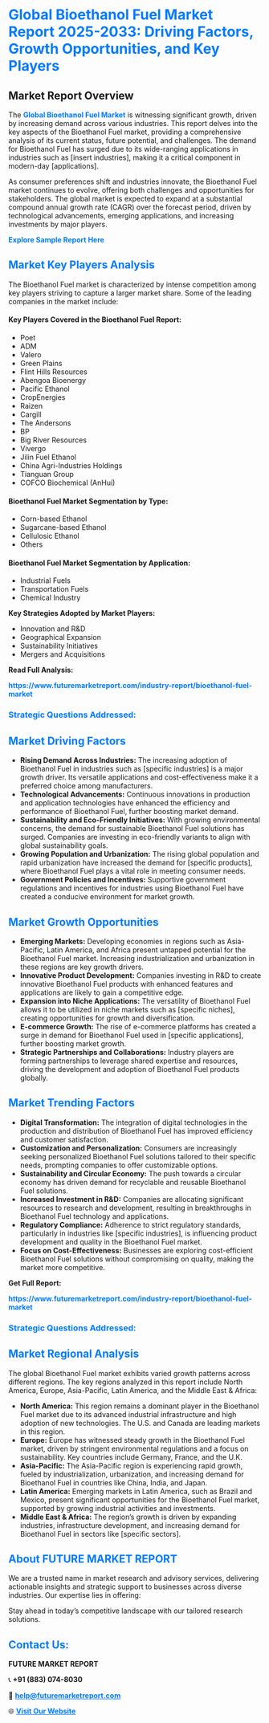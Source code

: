<h1 style="color: #007BFF;">Global Bioethanol Fuel Market Report 2025-2033: Driving Factors, Growth Opportunities, and Key Players</h1>

<section id="overview">
<h2>Market Report Overview</h2>
<p>The <a href="https://www.futuremarketreport.com/industry-report/bioethanol-fuel-market" style="color: #007BFF; text-decoration: none;"><strong>Global Bioethanol Fuel Market</strong></a> is witnessing significant growth, driven by increasing demand across various industries. This report delves into the key aspects of the Bioethanol Fuel market, providing a comprehensive analysis of its current status, future potential, and challenges. The demand for Bioethanol Fuel has surged due to its wide-ranging applications in industries such as [insert industries], making it a critical component in modern-day [applications].</p>
<p>As consumer preferences shift and industries innovate, the Bioethanol Fuel market continues to evolve, offering both challenges and opportunities for stakeholders. The global market is expected to expand at a substantial compound annual growth rate (CAGR) over the forecast period, driven by technological advancements, emerging applications, and increasing investments by major players.</p>
</section>

<section id="overview">
<p><a href="https://www.futuremarketreport.com/request-sample/reportId=84873" style="color: #007BFF; text-decoration: none;"><strong>Explore Sample Report Here</strong></a></p>
</section>

<section id="key-players">
<h2 style="color: #007BFF;">Market Key Players Analysis</h2>
<p>The Bioethanol Fuel market is characterized by intense competition among key players striving to capture a larger market share. Some of the leading companies in the market include:</p>
<h4>Key Players Covered in the Bioethanol Fuel Report:</h4>
<ul><li>Poet</li><li>ADM</li><li>Valero</li><li>Green Plains</li><li>Flint Hills Resources</li><li>Abengoa Bioenergy</li><li>Pacific Ethanol</li><li>CropEnergies</li><li>Raizen</li><li>Cargill</li><li>The Andersons</li><li>BP</li><li>Big River Resources</li><li>Vivergo</li><li>Jilin Fuel Ethanol</li><li>China Agri-Industries Holdings</li><li>Tianguan Group</li><li>COFCO Biochemical (AnHui)</li></ul>
<h4>Bioethanol Fuel Market Segmentation by Type:</h4>
<ul><li>Corn-based Ethanol</li><li>Sugarcane-based Ethanol</li><li>Cellulosic Ethanol</li><li>Others</li></ul>

<h4>Bioethanol Fuel Market Segmentation by Application:</h4>
<ul><li>Industrial Fuels</li><li>Transportation Fuels</li><li>Chemical Industry</li></ul>
<p><strong>Key Strategies Adopted by Market Players:</strong></p>
<ul>
<li>Innovation and R&D</li>
<li>Geographical Expansion</li>
<li>Sustainability Initiatives</li>
<li>Mergers and Acquisitions</li>
</ul>
</section>

<section>
<p><strong>Read Full Analysis: </strong></p><a href="https://www.futuremarketreport.com/industry-report/bioethanol-fuel-market" style="color: #007BFF; text-decoration: none;"><strong>https://www.futuremarketreport.com/industry-report/bioethanol-fuel-market</strong></a>
<h3 style="color: #007BFF;">Strategic Questions Addressed:</h3>
</section>

<section id="driving-factors">
<h2 style="color: #007BFF;">Market Driving Factors</h2>
<ul>
<li><strong>Rising Demand Across Industries:</strong> The increasing adoption of Bioethanol Fuel in industries such as [specific industries] is a major growth driver. Its versatile applications and cost-effectiveness make it a preferred choice among manufacturers.</li>
<li><strong>Technological Advancements:</strong> Continuous innovations in production and application technologies have enhanced the efficiency and performance of Bioethanol Fuel, further boosting market demand.</li>
<li><strong>Sustainability and Eco-Friendly Initiatives:</strong> With growing environmental concerns, the demand for sustainable Bioethanol Fuel solutions has surged. Companies are investing in eco-friendly variants to align with global sustainability goals.</li>
<li><strong>Growing Population and Urbanization:</strong> The rising global population and rapid urbanization have increased the demand for [specific products], where Bioethanol Fuel plays a vital role in meeting consumer needs.</li>
<li><strong>Government Policies and Incentives:</strong> Supportive government regulations and incentives for industries using Bioethanol Fuel have created a conducive environment for market growth.</li>
</ul>
</section>

<section id="growth-opportunities">
<h2 style="color: #007BFF;">Market Growth Opportunities</h2>
<ul>
<li><strong>Emerging Markets:</strong> Developing economies in regions such as Asia-Pacific, Latin America, and Africa present untapped potential for the Bioethanol Fuel market. Increasing industrialization and urbanization in these regions are key growth drivers.</li>
<li><strong>Innovative Product Development:</strong> Companies investing in R&D to create innovative Bioethanol Fuel products with enhanced features and applications are likely to gain a competitive edge.</li>
<li><strong>Expansion into Niche Applications:</strong> The versatility of Bioethanol Fuel allows it to be utilized in niche markets such as [specific niches], creating opportunities for growth and diversification.</li>
<li><strong>E-commerce Growth:</strong> The rise of e-commerce platforms has created a surge in demand for Bioethanol Fuel used in [specific applications], further boosting market growth.</li>
<li><strong>Strategic Partnerships and Collaborations:</strong> Industry players are forming partnerships to leverage shared expertise and resources, driving the development and adoption of Bioethanol Fuel products globally.</li>
</ul>
</section>

<section id="trending-factors">
<h2 style="color: #007BFF;">Market Trending Factors</h2>
<ul>
<li><strong>Digital Transformation:</strong> The integration of digital technologies in the production and distribution of Bioethanol Fuel has improved efficiency and customer satisfaction.</li>
<li><strong>Customization and Personalization:</strong> Consumers are increasingly seeking personalized Bioethanol Fuel solutions tailored to their specific needs, prompting companies to offer customizable options.</li>
<li><strong>Sustainability and Circular Economy:</strong> The push towards a circular economy has driven demand for recyclable and reusable Bioethanol Fuel solutions.</li>
<li><strong>Increased Investment in R&D:</strong> Companies are allocating significant resources to research and development, resulting in breakthroughs in Bioethanol Fuel technology and applications.</li>
<li><strong>Regulatory Compliance:</strong> Adherence to strict regulatory standards, particularly in industries like [specific industries], is influencing product development and quality in the Bioethanol Fuel market.</li>
<li><strong>Focus on Cost-Effectiveness:</strong> Businesses are exploring cost-efficient Bioethanol Fuel solutions without compromising on quality, making the market more competitive.</li>
</ul>
</section>

<section>
<p><strong>Get Full Report: </strong></p><a href="https://www.futuremarketreport.com/industry-report/bioethanol-fuel-market" style="color: #007BFF; text-decoration: none;"><strong>https://www.futuremarketreport.com/industry-report/bioethanol-fuel-market</strong></a>
<h3 style="color: #007BFF;">Strategic Questions Addressed:</h3>
</section>


<section id="regional-analysis">
<h2 style="color: #007BFF;">Market Regional Analysis</h2>
<p>The global Bioethanol Fuel market exhibits varied growth patterns across different regions. The key regions analyzed in this report include North America, Europe, Asia-Pacific, Latin America, and the Middle East & Africa:</p>
<ul>
<li><strong>North America:</strong> This region remains a dominant player in the Bioethanol Fuel market due to its advanced industrial infrastructure and high adoption of new technologies. The U.S. and Canada are leading markets in this region.</li>
<li><strong>Europe:</strong> Europe has witnessed steady growth in the Bioethanol Fuel market, driven by stringent environmental regulations and a focus on sustainability. Key countries include Germany, France, and the U.K.</li>
<li><strong>Asia-Pacific:</strong> The Asia-Pacific region is experiencing rapid growth, fueled by industrialization, urbanization, and increasing demand for Bioethanol Fuel in countries like China, India, and Japan.</li>
<li><strong>Latin America:</strong> Emerging markets in Latin America, such as Brazil and Mexico, present significant opportunities for the Bioethanol Fuel market, supported by growing industrial activities and investments.</li>
<li><strong>Middle East & Africa:</strong> The region’s growth is driven by expanding industries, infrastructure development, and increasing demand for Bioethanol Fuel in sectors like [specific sectors].</li>
</ul>
</section>

<footer>
<h2 style="color: #007BFF;">About FUTURE MARKET REPORT</h2>
<p>We are a trusted name in market research and advisory services, delivering actionable insights and strategic support to businesses across diverse industries. Our expertise lies in offering:</p>

<p>Stay ahead in today’s competitive landscape with our tailored research solutions.</p>

<h2 style="color: #007BFF;">Contact Us:</h2>
<p><strong>FUTURE MARKET REPORT</strong></p>
<p>📞 <strong>+91 (883) 074-8030</strong></p>
<p>📧 <strong><a href="mailto:help@futuremarketreport.com" style="color: #007BFF;">help@futuremarketreport.com</a></strong></p>
<p>🌐 <strong><a href="https://www.futuremarketreport.com/" style="color: #007BFF;">Visit Our Website</a></strong></p>
</footer>